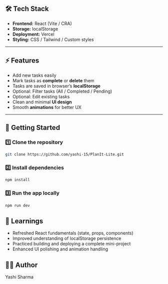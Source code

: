 ## 🛠️ Tech Stack

- **Frontend:** React (Vite / CRA)  
- **Storage:** localStorage  
- **Deployment:** Vercel  
- **Styling:** CSS / Tailwind / Custom styles  

---

## ⚡ Features

- Add new tasks easily  
- Mark tasks as **complete** or **delete** them  
- Tasks are saved in browser’s **localStorage**  
- Optional: Filter tasks (All / Completed / Pending)  
- Optional: Edit existing tasks  
- Clean and minimal **UI design**  
- Smooth **animations** for better UX  

---

## 🚀 Getting Started

### 1️⃣ Clone the repository
```bash
git clone https://github.com/yashi-15/PlanIt-Lite.git
```

### 2️⃣ Install dependencies
```bash
npm install
```

### 3️⃣ Run the app locally
```bash
npm run dev
```


## 🧠 Learnings

- Refreshed React fundamentals (state, props, components)
- Improved understanding of localStorage persistence
- Practiced building and deploying a complete mini-project
- Enhanced UI polishing and animation handling

## 👩‍💻 Author
Yashi Sharma
